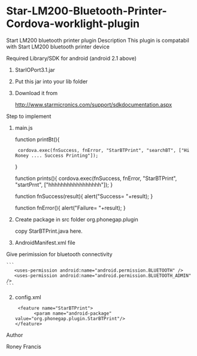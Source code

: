 # Star-LM200-Bluetooth-Printer-Cordova-worklight-plugin
Start LM200 bluetooth printer plugin
Description
  This plugin is compatabil with Start LM200 bluetooth printer device
  
Required Library/SDK for android (android 2.1 above)
  1. StarIOPort3.1.jar
  2. Put this jar into your lib folder
  3. Download it from  
  
      http://www.starmicronics.com/support/sdkdocumentation.aspx

Step to implement

1. main.js
   
      function printBt(){
      	
      	cordova.exec(fnSuccess, fnError, "StarBTPrint", "searchBT", ["Hi Roney .... Success Printing"]);
      }
      
      function prints(){
      	cordova.exec(fnSuccess, fnError, "StarBTPrint", "startPrnt", ["hhhhhhhhhhhhhhhhh"]);
      }
      
      function fnSuccess(result){
      	alert("Success= "+result);
      }

      function fnError(){
      	alert("Failure= "+result);
      }
     

2. Create package in src folder org.phonegap.plugin
    
    copy StarBTPrint.java  here.

3. AndroidManifest.xml file
    
  Give perimission for bluetooth connectivity    

    ```
       <uses-permission android:name="android.permission.BLUETOOTH" /> 
       <uses-permission android:name="android.permission.BLUETOOTH_ADMIN" /> 
    ```

2. config.xml
  
     ```
      <feature name="StarBTPrint">
            <param name="android-package" value="org.phonegap.plugin.StarBTPrint"/>
     </feature>
     ```
Author

Roney Francis
